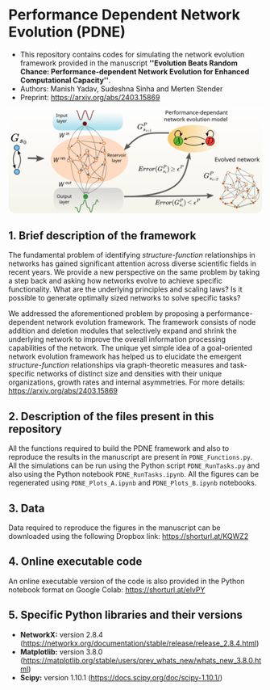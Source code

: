 # Performance Dependent Network Evolution (PDNE)

- This repository contains codes for simulating the network evolution framework provided in the manuscript **''Evolution Beats Random Chance: Performance-dependent Network Evolution for Enhanced Computational Capacity''**. 
- Authors: Manish Yadav, Sudeshna Sinha and Merten Stender
- Preprint: https://arxiv.org/abs/2403.15869

<p align="center">
<img src="https://github.com/maneesh51/PDNE/blob/main/Fig1.png">
</p>


## 1. Brief description of the framework
The fundamental problem of identifying *structure-function* relationships in networks has gained significant attention across diverse scientific fields in recent years. We provide a new perspective on the same problem by taking a step back and asking how networks evolve to achieve specific functionality. What are the underlying principles and scaling laws? Is it possible to generate optimally sized networks to solve specific tasks? 

We addressed the aforementioned problem by proposing a performance-dependent network evolution framework. The framework consists of node addition and deletion modules that selectively expand and shrink the underlying network to improve the overall information processing capabilities of the network. The unique yet simple idea of a goal-oriented network evolution framework has helped us to elucidate the emergent *structure-function* relationships via graph-theoretic measures and task-specific networks of distinct size and densities with their unique organizations, growth rates and internal asymmetries. For more details: https://arxiv.org/abs/2403.15869

## 2. Description of the files present in this repository
All the functions required to build the PDNE framework and also to reproduce the results in the manuscript are present in `PDNE_Functions.py`. All the simulations can be run using the Python script `PDNE_RunTasks.py` and also using the Python notebook `PDNE_RunTasks.ipynb`. All the figures can be regenerated using `PDNE_Plots_A.ipynb` and `PDNE_Plots_B.ipynb` notebooks.

## 3. Data
Data required to reproduce the figures in the manuscript can be downloaded using the following Dropbox link: https://shorturl.at/KQWZ2

## 4. Online executable code
An online executable version of the code is also provided in the Python notebook format on Google Colab: [https://shorturl.at/elvPY
](https://colab.research.google.com/drive/10z6Bs2C83DwtnomQdFChYKzzjCUIL0xi?usp=sharing)


## 5. Specific Python libraries and their versions
- **NetworkX:** version 2.8.4 (https://networkx.org/documentation/stable/release/release_2.8.4.html)
- **Matplotlib:** version 3.8.0 (https://matplotlib.org/stable/users/prev_whats_new/whats_new_3.8.0.html)
- **Scipy:** version 1.10.1 (https://docs.scipy.org/doc/scipy-1.10.1/)
